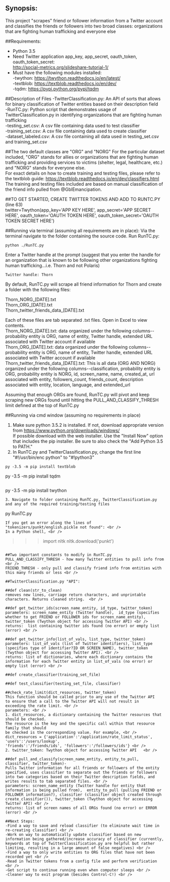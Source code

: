 ## Synopsis:  <br />
This project "scrapes" friend or follower information from a Twitter account and classifies the friends or followers into two broad classes:  organizations that are fighting human trafficking and everyone else

##Requirements:
* Python 3.5
* Need Twitter application app_key, app_secret, oauth_token, oauth_token_secret:  <br />
http://social-metrics.org/slideshare-tutorial-1/ 
* Must have the following modules installed:  <br />
-twython: https://twython.readthedocs.io/en/latest/  <br />
-textblob: https://textblob.readthedocs.io/en/dev/  <br />
-tqdm: https://pypi.python.org/pypi/tqdm  <br />

##Description of Files
-TwitterClassification.py: An API of sorts that allows for binary classification of Twitter entities based on their description field  <br />
-RunTC.py: Python script that demonstrates usage of TwitterClassification.py in identifying organizations that are fighting human trafficking  <br />
-testing_set.csv: A csv file containing data used to test classifier  <br />
-training_set.csv: A csv file containing data used to create classifier  <br />
-dataset_labeled.csv: A csv file containing all data used in testing_set.csv and training_set.csv   <br />

##The two default classes are "ORG" and "NORG"
For the particular dataset included, "ORG" stands for allies or organizations that are fighting human trafficking and providing services to victims (shelter, legal, healthcare, etc.) and "NORG" stands for everyone else.  <br />
For exact details on how to create training and testing files, please refer to the textblob guide: https://textblob.readthedocs.io/en/dev/classifiers.html  <br />
The training and testing files included are based on manual classification of the friend info pulled from @GblEmancipation.  <br />

##TO GET STARTED, CREATE TWITTER TOKENS AND ADD TO RUNTC.PY (line 63)		
twitter=Twython(app_key='APP KEY HERE',
      app_secret='APP SECRET HERE',
      oauth_token='OAUTH TOKEN HERE',
      oauth_token_secret='OAUTH TOKEN SECRET HERE')  
      
##Running via terminal (assuming all requirements are in place):
Via the terminal navigate to the folder containing the source code. Run RunTC.py: 
```
python ./RunTC.py
```
Enter a Twitter handle at the prompt (suggest that you enter the handle for an organization that is known to be following other organizations fighting human trafficking...i.e. Thorn and not Polaris)
```
Twitter handle: Thorn
```
By default, RunTC.py will scrape all friend information for Thorn and create a folder with the 
following files:

Thorn_NORG_[DATE].txt <br />
Thorn_ORG_[DATE].txt <br />
Thorn_twitter_friends_data_[DATE].txt <br />

Each of these files are tab separated .txt files. Open in Excel to view contents. <br />
Thorn_NORG_[DATE].txt: data organized under the following columns--probability entity is ORG, name of entity, Twitter handle, extended URL associated with Twitter account if available <br />
Thorn_ORG_[DATE].txt: data organized under the following columns--probability entity is ORG, name of entity, Twitter handle, extended URL associated with Twitter account if available <br />
Thorn_twitter_friends_data_[DATE].txt: This is all data (ORG AND NORG) organized under the following columns--classification, probability entity is ORG, probability entity is NORG,  id, screen_name, name, created_at, url associated with entity, followers_count, friends_count, description associated with entity, location, language, and  extended_url <br />

Assuming that enough ORGs are found, RunTC.py will pivot and keep scraping new ORGs found until hitting the PULL_AND_CLASSIFY_THRESH limit defined at the top of RunTC.py

##Running via cmd window (assuming no requirements in place)
1. Make sure python 3.5.2 is installed. If not, download appropriate version from https://www.python.org/downloads/windows/ <br />
If possible download with the web installer. Use the "Install Now" option that includes the pip installer. Be sure to also check the "Add Python 3.5 to PATH."
2. In RunTC.py and TwitterClassification.py, change the first line "#!/usr/bin/enc python" to "#!python3"
```
py -3.5 -m pip install textblob
``````
py -3.5 -m pip install tqdm
```
```
py -3.5 -m pip install twython
```
3. Navigate to folder containing RunTC.py, TwitterClassification.py and any of the required training/testing files
```
py RunTC.py
```
If you get an error along the lines of "tokenizers/punkt/english.pickle not found": <br />
In a Python shell, <br />

```
>>>import nltk
>>>nltk.download('punkt')
```

##Two important constants to modify in RunTC.py
PULL_AND_CLASSIFY_THRESH - how many Twitter entities to pull info from <br />
FRIEND_THRESH - only pull and classify friend info from entities with this many friends or less <br />

##TwitterClassification.py "API":

##def clean(str_to_clean)
removes new lines, carriage return characters, and unprintable characters. Returns cleaned string.  <br />

##def get_twitter_ids(screen_name_entity, id_type, twitter_token)
parameters: screen_name_entity (Twitter handle),  id_type (specifies whether to get FRIEND or FOLLOWER ids for screen_name_entity), twitter_token (Twython object for accessing Twitter API) <br />
returns:  list containing twitter ids found (no error) or empty list (error) <br />

##def get_twitter_info(list_of_vals, list_type, twitter_token)
parameters: list_of_vals (list of Twitter identifiers), list_type (specifies type of identifier?ID OR SCREEN_NAME), twitter_token (Twython object for accessing Twitter API). <br />
returns: list of dictionaries, where each dictionary contains the information for each Twitter entity in list_of_vals (no error) or empty list (error) <br />

##def create_classifier(training_set_file)

##def test_classifier(testing_set_file, classifier)

##check_rate_limit(dict_resources, twitter_token)
This function should be called prior to any use of the Twitter API
to ensure that a call to the Twitter API will not result in 
exceeding the rate limit. <br />
parameters: <br />
1. dict_resources, a dictionary containing the Twitter resources that should be checked.
The resource is the key and the specific call within that resource family that should
be checked is the corresponding value. For example, <br />
dict_resources = {'application':'/application/rate_limit_status', 'users':'/users/lookup', 
'friends':'/friends/ids', 'followers':'/followers/ids'} <br />
2. twitter_token: Twython object for accessing Twitter API   <br />              

##def pull_and_classify(screen_name_entity, entity_to_pull, classifier, twitter_token)-
Pulls Twitter information for all friends or followers of the entity specified, uses classifier to separate out the friends or followers into two categories based on their Twitter description fields, and writes results to tab separated files. <br />
parameters: screen_name_entity (Twitter handle for entity that information is being pulled from),  entity_to_pull (pulling FRIEND or FOLLOWER information?), classifier (classifier object created through create_classifier()), twitter_token (Twython object for accessing Twitter API) <br />
returns: list of screen names of all ORGs found (no error) or ERROR (error) <br />

##Next Steps:
-Find a way to save and reload classifier (to eliminate wait time in re-creating classifier) <br />
-Work on way to automatically update classifier based on new information being gathered/increase accuracy of classifier (currently, keywords at top of TwitterClassification.py are helpful but rather limiting, resulting in a large amount of false negatives) <br />
-Find a way to only write entities to ORG files that have not been recorded yet <br />
-Read in Twitter tokens from a config file and perform verification <br />
-Get script to continue running even when computer sleeps <br />
-Cleaner way to exit program (besides Control-C!) <br />



